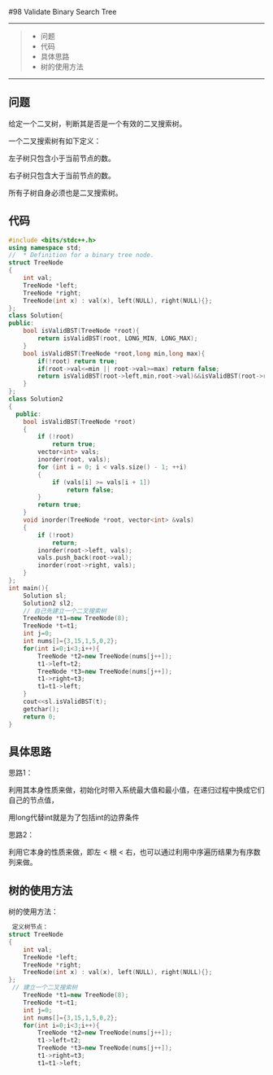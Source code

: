#98 Validate Binary Search Tree

---

> * 问题
> * 代码
> * 具体思路
> * 树的使用方法

---

## 问题

给定一个二叉树，判断其是否是一个有效的二叉搜索树。

一个二叉搜索树有如下定义：

左子树只包含小于当前节点的数。

右子树只包含大于当前节点的数。 

所有子树自身必须也是二叉搜索树。

## 代码

```c++
#include <bits/stdc++.h>
using namespace std;
//  * Definition for a binary tree node.
struct TreeNode
{
    int val;    
    TreeNode *left;
    TreeNode *right;
    TreeNode(int x) : val(x), left(NULL), right(NULL){};
};
class Solution{
public:
    bool isValidBST(TreeNode *root){
        return isValidBST(root, LONG_MIN, LONG_MAX);
    }
    bool isValidBST(TreeNode *root,long min,long max){
        if(!root) return true;
        if(root->val<=min || root->val>=max) return false;
        return isValidBST(root->left,min,root->val)&&isValidBST(root->right,root->val,max);
    }
};
class Solution2
{
  public:
    bool isValidBST(TreeNode *root)
    {
        if (!root)
            return true;
        vector<int> vals;
        inorder(root, vals);
        for (int i = 0; i < vals.size() - 1; ++i)
        {
            if (vals[i] >= vals[i + 1])
                return false;
        }
        return true;
    }
    void inorder(TreeNode *root, vector<int> &vals)
    {
        if (!root)
            return;
        inorder(root->left, vals);
        vals.push_back(root->val);
        inorder(root->right, vals);
    }
};
int main(){
    Solution sl;
    Solution2 sl2;
    // 自己先建立一个二叉搜索树
    TreeNode *t1=new TreeNode(8);
    TreeNode *t=t1;
    int j=0;
    int nums[]={3,15,1,5,0,2};
    for(int i=0;i<3;i++){
        TreeNode *t2=new TreeNode(nums[j++]);
        t1->left=t2;
        TreeNode *t3=new TreeNode(nums[j++]);
        t1->right=t3;
        t1=t1->left;
    }
    cout<<sl.isValidBST(t);
    getchar();
    return 0;
}
```

## 具体思路

思路1：

利用其本身性质来做，初始化时带入系统最大值和最小值，在递归过程中换成它们自己的节点值，

用long代替int就是为了包括int的边界条件

思路2：

利用它本身的性质来做，即左 < 根 < 右，也可以通过利用中序遍历结果为有序数列来做。

## 树的使用方法

树的使用方法：

```c++
 定义树节点：
struct TreeNode
{
    int val;    
    TreeNode *left;
    TreeNode *right;
    TreeNode(int x) : val(x), left(NULL), right(NULL){};
};
 // 建立一个二叉搜索树
    TreeNode *t1=new TreeNode(8);
    TreeNode *t=t1;
    int j=0;
    int nums[]={3,15,1,5,0,2};
    for(int i=0;i<3;i++){
        TreeNode *t2=new TreeNode(nums[j++]);
        t1->left=t2;
        TreeNode *t3=new TreeNode(nums[j++]);
        t1->right=t3;
        t1=t1->left;
```

